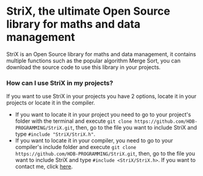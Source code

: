 # StriX, the ultimate Open Source library for maths and data management
StriX is an Open Source library for maths and data management, it contains multiple functions such as the popular algorithm Merge Sort, you can download the source code to use this library in your projects.

### How can I use StriX in my projects?
If you want to use StriX in your projects you have 2 options, locate it in your projects or locate it in the compiler.
- If you want to locate it in your project you need to go to your project's folder with the terminal and execute `git clone https://github.com/HDB-PROGRAMMING/StriX.git`, then, go to the file you want to include StriX and type `#include "StriX/StriX.h"`.
- If you want to locate it in your compiler, you need to go to your compiler's include folder and execute `git clone https://github.com/HDB-PROGRAMMING/StriX.git`, then, go to the file you want to include StriX and type `#include <StriX/StriX.h>`.
If you want to contact me, click [here](mailto:hdbprogramming@gmail.com).